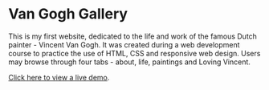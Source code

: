 # Van Gogh Gallery
This is my first website, dedicated to the life and work of the famous Dutch painter - Vincent Van Gogh. It was created during a web development course to practice the use of HTML, CSS and responsive web design.
Users may browse through four tabs - about, life, paintings and Loving Vincent.

[Click here to view a live demo](https://majagrys.github.io/Van-Gogh-Gallery/).
